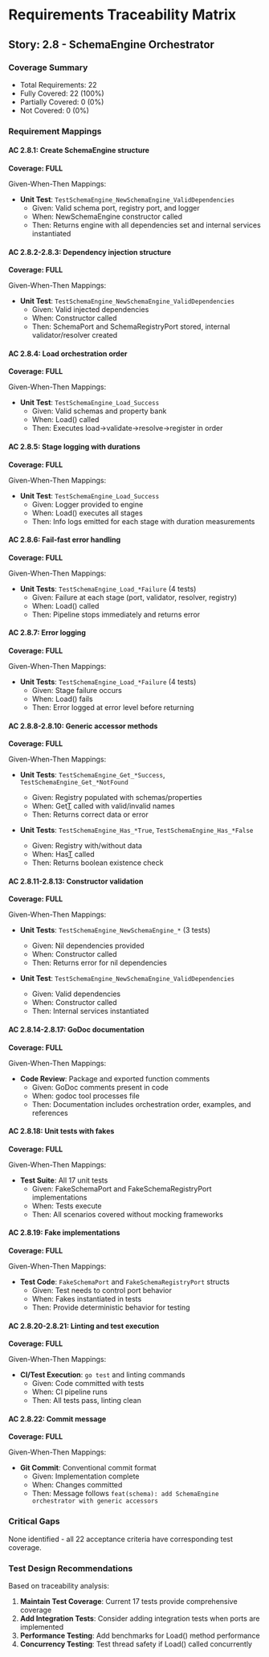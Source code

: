 # Requirements Traceability Matrix

## Story: 2.8 - SchemaEngine Orchestrator

### Coverage Summary

- Total Requirements: 22
- Fully Covered: 22 (100%)
- Partially Covered: 0 (0%)
- Not Covered: 0 (0%)

### Requirement Mappings

#### AC 2.8.1: Create SchemaEngine structure
**Coverage: FULL**

Given-When-Then Mappings:
- **Unit Test**: `TestSchemaEngine_NewSchemaEngine_ValidDependencies`
  - Given: Valid schema port, registry port, and logger
  - When: NewSchemaEngine constructor called
  - Then: Returns engine with all dependencies set and internal services instantiated

#### AC 2.8.2-2.8.3: Dependency injection structure
**Coverage: FULL**

Given-When-Then Mappings:
- **Unit Test**: `TestSchemaEngine_NewSchemaEngine_ValidDependencies`
  - Given: Valid injected dependencies
  - When: Constructor called
  - Then: SchemaPort and SchemaRegistryPort stored, internal validator/resolver created

#### AC 2.8.4: Load orchestration order
**Coverage: FULL**

Given-When-Then Mappings:
- **Unit Test**: `TestSchemaEngine_Load_Success`
  - Given: Valid schemas and property bank
  - When: Load() called
  - Then: Executes load→validate→resolve→register in order

#### AC 2.8.5: Stage logging with durations
**Coverage: FULL**

Given-When-Then Mappings:
- **Unit Test**: `TestSchemaEngine_Load_Success`
  - Given: Logger provided to engine
  - When: Load() executes all stages
  - Then: Info logs emitted for each stage with duration measurements

#### AC 2.8.6: Fail-fast error handling
**Coverage: FULL**

Given-When-Then Mappings:
- **Unit Tests**: `TestSchemaEngine_Load_*Failure` (4 tests)
  - Given: Failure at each stage (port, validator, resolver, registry)
  - When: Load() called
  - Then: Pipeline stops immediately and returns error

#### AC 2.8.7: Error logging
**Coverage: FULL**

Given-When-Then Mappings:
- **Unit Tests**: `TestSchemaEngine_Load_*Failure` (4 tests)
  - Given: Stage failure occurs
  - When: Load() fails
  - Then: Error logged at error level before returning

#### AC 2.8.8-2.8.10: Generic accessor methods
**Coverage: FULL**

Given-When-Then Mappings:
- **Unit Tests**: `TestSchemaEngine_Get_*Success`, `TestSchemaEngine_Get_*NotFound`
  - Given: Registry populated with schemas/properties
  - When: Get[T]() called with valid/invalid names
  - Then: Returns correct data or error

- **Unit Tests**: `TestSchemaEngine_Has_*True`, `TestSchemaEngine_Has_*False`
  - Given: Registry with/without data
  - When: Has[T]() called
  - Then: Returns boolean existence check

#### AC 2.8.11-2.8.13: Constructor validation
**Coverage: FULL**

Given-When-Then Mappings:
- **Unit Tests**: `TestSchemaEngine_NewSchemaEngine_*` (3 tests)
  - Given: Nil dependencies provided
  - When: Constructor called
  - Then: Returns error for nil dependencies

- **Unit Test**: `TestSchemaEngine_NewSchemaEngine_ValidDependencies`
  - Given: Valid dependencies
  - When: Constructor called
  - Then: Internal services instantiated

#### AC 2.8.14-2.8.17: GoDoc documentation
**Coverage: FULL**

Given-When-Then Mappings:
- **Code Review**: Package and exported function comments
  - Given: GoDoc comments present in code
  - When: godoc tool processes file
  - Then: Documentation includes orchestration order, examples, and references

#### AC 2.8.18: Unit tests with fakes
**Coverage: FULL**

Given-When-Then Mappings:
- **Test Suite**: All 17 unit tests
  - Given: FakeSchemaPort and FakeSchemaRegistryPort implementations
  - When: Tests execute
  - Then: All scenarios covered without mocking frameworks

#### AC 2.8.19: Fake implementations
**Coverage: FULL**

Given-When-Then Mappings:
- **Test Code**: `FakeSchemaPort` and `FakeSchemaRegistryPort` structs
  - Given: Test needs to control port behavior
  - When: Fakes instantiated in tests
  - Then: Provide deterministic behavior for testing

#### AC 2.8.20-2.8.21: Linting and test execution
**Coverage: FULL**

Given-When-Then Mappings:
- **CI/Test Execution**: `go test` and linting commands
  - Given: Code committed with tests
  - When: CI pipeline runs
  - Then: All tests pass, linting clean

#### AC 2.8.22: Commit message
**Coverage: FULL**

Given-When-Then Mappings:
- **Git Commit**: Conventional commit format
  - Given: Implementation complete
  - When: Changes committed
  - Then: Message follows `feat(schema): add SchemaEngine orchestrator with generic accessors`

### Critical Gaps

None identified - all 22 acceptance criteria have corresponding test coverage.

### Test Design Recommendations

Based on traceability analysis:

1. **Maintain Test Coverage**: Current 17 tests provide comprehensive coverage
2. **Add Integration Tests**: Consider adding integration tests when ports are implemented
3. **Performance Testing**: Add benchmarks for Load() method performance
4. **Concurrency Testing**: Test thread safety if Load() called concurrently
